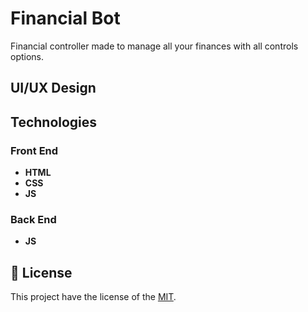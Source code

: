 <!--
Created: Fri Mar 18 2022 18:45:45 GMT-0400 (hora de Bolivia)
Modified: Fri Mar 18 2022 18:46:57 GMT-0400 (hora de Bolivia)
-->

# Financial Bot

Financial controller made to manage all your finances with all controls options.

## UI/UX Design

## Technologies

### Front End

* **HTML**
* **CSS**
* **JS**

### Back End

* **JS**

## 📝 License

This project have the license of the [MIT](./LICENSE).
